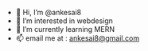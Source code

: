 - 👋 Hi, I’m @ankesai8
- 👀 I’m interested in webdesign
- 🌱 I’m currently learning MERN
- 📫 email me at : ankesai8@gmail.com


<!---
ankesai8/ankesai8 is a ✨ special ✨ repository because its `README.md` (this file) appears on your GitHub profile.
You can click the Preview link to take a look at your changes.
--->
